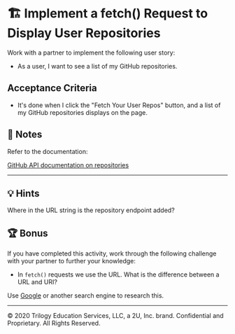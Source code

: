 # 🏗️ Implement a fetch() Request to Display User Repositories

Work with a partner to implement the following user story:

  * As a user, I want to see a list of my GitHub repositories.

## Acceptance Criteria

  * It's done when I click the "Fetch Your User Repos" button, and a list of my GitHub repositories displays on the page.

## 📝 Notes

Refer to the documentation: 

[GitHub API documentation on repositories](https://docs.github.com/en/rest/reference/repos#list-repositories-for-a-user)

---

## 💡 Hints

Where in the URL string is the repository endpoint added?

## 🏆 Bonus

If you have completed this activity, work through the following challenge with your partner to further your knowledge:

* In `fetch()` requests we use the URL. What is the difference between a URL and URI? 

Use [Google](https://www.google.com) or another search engine to research this.

---
© 2020 Trilogy Education Services, LLC, a 2U, Inc. brand. Confidential and Proprietary. All Rights Reserved.
